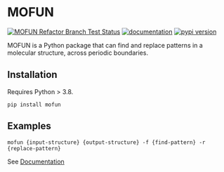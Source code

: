 # MOFUN

[![MOFUN Refactor Branch Test Status](https://github.com/wilmerlab/mofun/actions/workflows/python-app.yml/badge.svg?branch=main)](https://github.com/wilmerlab/mofun/actions/workflows/python-app.yml)
[![documentation](https://img.shields.io/badge/docs%20material-blue.svg?style=flat)](https://wilmerlab.github.io/mofun/)
[![pypi version](https://img.shields.io/pypi/v/mofun.svg)](https://pypi.org/project/mofun/)

MOFUN is a Python package that can find and replace patterns in a molecular structure, across periodic boundaries.

## Installation

Requires Python > 3.8.

```
pip install mofun
```

## Examples

```
mofun {input-structure} {output-structure} -f {find-pattern} -r {replace-pattern}
```

See [Documentation](https://wilmerlab.github.io/mofun/)
